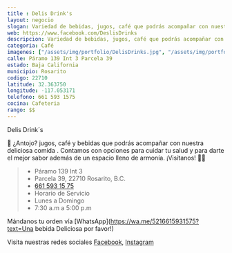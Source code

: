 ```yaml
---
title : Delis Drink's
layout: negocio
slogan: Variedad de bebidas, jugos, café que podrás acompañar con nuestra deliciosa comida.
web: https://www.facebook.com/DeslisDrinks
descripcion: Variedad de bebidas, jugos, café que podrás acompañar con nuestra deliciosa comida.
categoria: Café
imagenes: ["/assets/img/portfolio/DelisDrinks.jpg", "/assets/img/portfolio/delisbagget.jpg", "/assets/img/portfolio/delislicuado.jpg"]
calle: Páramo 139 Int 3 Parcela 39
estado: Baja California
municipio: Rosarito
codigo: 22710
latitude: 32.363750
longitude: -117.053171
telefono: 661 593 1575
cocina: Cafeteria
rango: $$
---
```


Delis Drink´s

🥤 ¿Antojo? jugos, café y bebidas que podrás acompañar con nuestra deliciosa comida . Contamos con opciones para cuidar tu salud y para darte el mejor sabor además de un espacio lleno de armonía. ¡Visítanos! 🍍🍉


 >* Páramo 139 Int 3
 >* Parcela 39, 22710 Rosarito, B.C.
 >* <a href="tel:+526615931575">661 593 15 75</a>
 >* Horario de Servicio
 >* Lunes a Domingo  
 >* 7:30 a.m a 5:00 p.m

Mándanos tu orden vía [WhatsApp](https://wa.me/5216615931575?text=Una bebida Deliciosa por favor!)

Visita nuestras redes sociales [Facebook](https://www.facebook.com/DeslisDrinks), [Instagram](https://www.instagram.com/delis_drinks)









